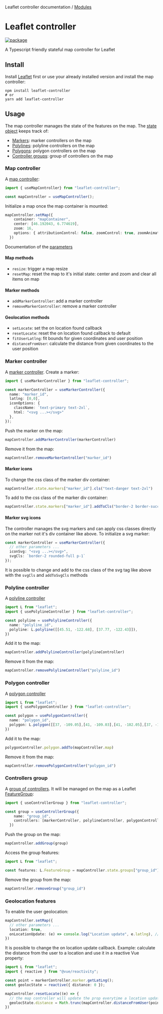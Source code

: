Leaflet controller documentation / [Modules](modules.md)

# Leaflet controller

[![package](https://img.shields.io/npm/v/leaflet-controller)](https://www.npmjs.com/package/leaflet-controller)

A Typescript friendly stateful map controller for Leaflet

## Install

Install [Leaflet](https://leafletjs.com/) first or use your already installed version
and install the map controller:

```
npm install leaflet-controller
# or
yarn add leaflet-controller
```

## Usage

The map controller manages the state of the features on the map. The 
[state object](docs/interfaces/interfaces.LeafletControllerState.md) keeps
track of:

- [Markers](#marker-controller): marker controllers on the map
- [Polylines](#polyline-controller): polyline controllers on the map
- [Polygons](#polygon-controller): polygon controllers on the map
- [Controller groups](#controllers-group): group of controllers on the map

### Map controller

A [map controller](docs/modules/use_map_controller.md):

```typescript
import { useMapController} from "leaflet-controller";

const mapController = useMapController();
```

Initialize a map once the map container is mounted:

```typescript
mapController.setMap({
    container: "mapContainer",
    center: [46.192043, 6.774619],
    zoom: 16,
    options: { attributionControl: false, zoomControl: true, zoomAnimation: false },
  })
```

Documentation of the [parameters](docs/interfaces/interfaces.SetMapParams.md)

#### Map methods

- `resize`: trigger a map resize
- `resetMap`: reset the map to it's initial state: center and zoom and clear all items on map

#### Marker methods

- `addMarkerController`: add a marker controller
- `removeMarkerController`: remove a marker controller

#### Geolocation methods

- `setLocate`: set the on location found callback
- `resetLocate`: reset the on location found callback to default
- `fitUserLatlng`: fit bounds for given coordinates and user position
- `distanceFromUser`: calculate the distance from given coordinates to the user position

### Marker controller

A [marker controller](docs/interfaces/interfaces.MarkerController.md). Create a marker:

```typescript
import { useMarkerController } from "leaflet-controller";

const markerController = useMarkerController({
  name: "marker_id",
  latlng: [0,0],
  iconOptions: {
    className: `text-primary text-2xl`,
    html: "<svg ...></svg>"
  },
});
```

Push the marker on the map:

```typescript
mapController.addMarkerController(markerController)
```

Remove it from the map:

```typescript
mapController.removeMarkerController("marker_id")
```

#### Marker icons

To change the css class of the marker div container:

```typescript
mapController.state.markers["marker_id"].cls("text-danger text-2xl")
```

To add to the css class of the marker div container:

```typescript
mapController.state.markers["marker_id"].addToCls("border-2 border-success p-1")
```

#### Marker svg icons

The controller manages the svg markers and can apply css classes directly on the
marker not it's div container like above. To initialize a svg marker:

```typescript
const markerController = useMarkerController({
  // other parameters ...
  iconSvg: "<svg ...></svg>",
  svgCls: `border-2 rounded-full p-1`
});
```

It is possible to change and add to the css class of the svg tag like above
with the `svgCls` and `addToSvgCls` methods

### Polyline controller

A [polyline controller](docs/interfaces/interfaces.PolylineController.md)

```typescript
import L from "leaflet";
import { usePolylineController } from "leaflet-controller";

const polyline = usePolylineController({
  name: "polyline_id",
  polyline: L.polyline([[45.51, -122.68], [37.77, -122.43]]),
})
```

Add it to the map:

```typescript
mapController.addPolylineController(polylineController)
```

Remove it from the map:

```typescript
mapController.removePolylineController("polyline_id")
```

### Polygon controller

A [polygon controller](docs/interfaces/interfaces.PolygonController.md)

```typescript
import L from "leaflet";
import { usePolygonController } from "leaflet-controller";

const polygon = usePolygonController({
  name: "polygon_id",
  polygon: L.polygon([[37, -109.05],[41, -109.03],[41, -102.05],[37, -102.04]]),
})
```

Add it to the map:

```typescript
polygonController.polygon.addTo(mapController.map)
```

Remove it from the map:

```typescript
mapController.removePolygonController("polygon_id")
```

### Controllers group

A [group of controllers](docs/interfaces/interfaces.ControllerGroup.md). It will be managed on the map
as a Leaflet [FeatureGroup](https://leafletjs.com/reference.html#featuregroup):

```typescript
import { useControllerGroup } from "leaflet-controller";

const group = useControllerGroup({
    name: "group_id",
    controllers: [markerController, polylineController, polygonController]
  })
```

Push the group on the map:

```typescript
mapController.addGroup(group)
```

Access the group features:

```typescript
import L from "leaflet";

const features: L.FeatureGroup = mapController.state.groups["group_id"].features
```

Remove the group from the map:

```typescript
mapController.removeGroup("group_id")
```

### Geolocation features

To enable the user geolocation:

```typescript
mapController.setMap({
  // other parameters ...
  location: true,
  onLocationUpdate: (e) => console.log("Location update", e.latlng), // optional
})
```

It is possible to change the on location update callback. Example: calculate the distance
from the user to a location and use it in a reactive Vue property:

```typescript
import L from "leaflet";
import { reactive } from "@vue/reactivity";

const point = markerController.marker.getLatLng();
const geolocState = reactive({ distance: 0 });

mapController.resetLocate((e) => {
  // the map controller will update the prop everytime a location update occurs
  geolocState.distance = Math.trunc(mapController.distanceFromUser(point))
})
```
